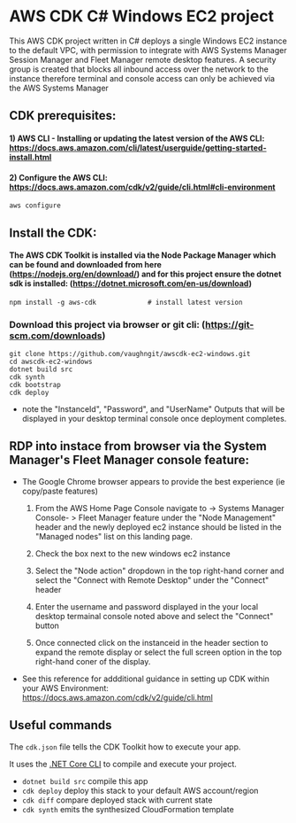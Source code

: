 # AWS CDK C# Windows EC2 project
This AWS CDK project written in C# deploys a single Windows EC2 instance to the default VPC, with permission to integrate with AWS Systems Manager Session Manager and Fleet Manager remote desktop features. A security group is created that blocks all inbound access over the network to the instance therefore terminal and console access can only be achieved via the AWS Systems Manager

## CDK prerequisites: 
#### 1)  AWS CLI - Installing or updating the latest version of the AWS CLI: https://docs.aws.amazon.com/cli/latest/userguide/getting-started-install.html
#### 2) Configure the AWS CLI:  https://docs.aws.amazon.com/cdk/v2/guide/cli.html#cli-environment
    aws configure

## Install the CDK: 
#### The AWS CDK Toolkit is installed via the Node Package Manager which can be found and downloaded from here (https://nodejs.org/en/download/) and for this project ensure the dotnet sdk is installed: (https://dotnet.microsoft.com/en-us/download)
    npm install -g aws-cdk             # install latest version

### Download this project via browser or git cli: (https://git-scm.com/downloads) 
    git clone https://github.com/vaughngit/awscdk-ec2-windows.git
    cd awscdk-ec2-windows
    dotnet build src
    cdk synth
    cdk bootstrap
    cdk deploy 
* note the "InstanceId", "Password", and "UserName" Outputs that will be displayed in your desktop terminal console once deployment completes. 

## RDP into instace from browser via the System Manager's Fleet Manager console feature: 
* The Google Chrome browser appears to provide the best experience (ie copy/paste features) 
   1)  From the AWS Home Page Console navigate to -> Systems Manager Console- > Fleet Manager feature under the "Node Management" header and the newly deployed ec2 instance should be listed in the "Managed nodes" list on this landing page.  

   2) Check the box next to the new windows ec2 instance

   3) Select the "Node action" dropdown in the top right-hand corner and select the "Connect with Remote Desktop" under the "Connect" header  

   4) Enter the username and password displayed in the your local desktop termainal console noted above and select the "Connect" button

   5) Once connected click on the instanceid in the header section to expand the remote display or select the full screen option in the top right-hand coner of the display.  

* See this reference for addditional guidance in setting up CDK within your AWS Environment: https://docs.aws.amazon.com/cdk/v2/guide/cli.html

## Useful commands
The `cdk.json` file tells the CDK Toolkit how to execute your app.

It uses the [.NET Core CLI](https://docs.microsoft.com/dotnet/articles/core/) to compile and execute your project.

* `dotnet build src` compile this app
* `cdk deploy`       deploy this stack to your default AWS account/region
* `cdk diff`         compare deployed stack with current state
* `cdk synth`        emits the synthesized CloudFormation template